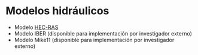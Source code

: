 # Modelos hidráulicos

* Modelo [HEC-RAS](HEC-RAS.md)
* Modelo IBER (disponible para implementación por investigador externo)
* Modelo Mike11 (disponible para implementación por investigador externo)